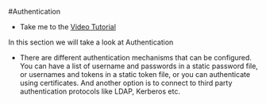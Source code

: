 #Authentication
- Take me to the [Video Tutorial](https://kodekloud.com/courses/1378608/lectures/31703380)

In this section we will take a look at Authentication

  - There are different authentication mechanisms that can be configured.  You can have a list of username and passwords in a static password file, or usernames and tokens in a static token file, or you can authenticate using certificates. And another option is to connect to third party authentication protocols like LDAP, Kerberos etc.

